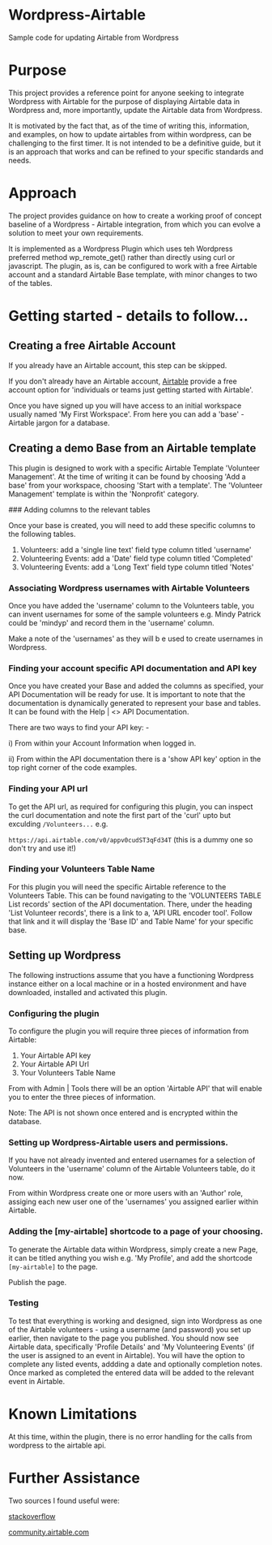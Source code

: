 # Wordpress-Airtable
Sample code for updating Airtable from Wordpress

# Purpose

This project provides a reference point for anyone seeking to integrate Wordpress with Airtable for the purpose of displaying Airtable data in Wordpress and, more importantly, update the Airtable data from Wordpress.

It is motivated by the fact that, as of the time of writing this, information, and examples, on how to update airtables from within wordpress, can be challenging to the first timer. It is not intended to be a definitive guide, but it is an approach that works and can be refined to your specific standards and needs.

# Approach

The project provides guidance on how to create a working proof of concept baseline of a Wordpress - Airtable integration, from which you can evolve a solution to meet your own requirements.

It is implemented as a Wordpress Plugin which uses teh Wordpress preferred method wp_remote_get() rather than directly using curl or javascript. The plugin, as is, can be configured to work with a free Airtable account and a standard Airtable Base template, with minor changes to two of the tables.


# Getting started - details to follow...

## Creating a free Airtable Account

If you already have an Airtable account, this step can be skipped.

If you don't already have an Airtable account, [Airtable](https://airtable.com/pricing) provide a free account option for 'individuals or teams just getting started with Airtable'.

Once you have signed up you will have access to an initial workspace usually named 'My First Workspace'. From here you can add a 'base' - Airtable jargon for a database.


## Creating a demo Base from an Airtable template

This plugin is designed to work with a specific Airtable Template 'Volunteer Management'. At the time of writing it can be found by choosing 'Add a base' from your workspace, choosing 'Start with a template'. The 'Volunteer Management' template is within the 'Nonprofit' category.

### Adding columns to the relevant tables

Once your base is created, you will need to add these specific columns to the following tables.

1) Volunteers: add a 'single line text' field type column titled 'username'
2) Volunteering Events: add a 'Date' field type column titled 'Completed'
3) Volunteering Events: add a 'Long Text' field type column titled 'Notes'

### Associating Wordpress usernames with Airtable Volunteers

Once you have added the 'username' column to the Volunteers table, you can invent usernames for some of the sample volunteers e.g. Mindy Patrick could be 'mindyp' and record them in the 'username' column.

Make a note of the 'usernames' as they will b e used to create usernames in Wordpress.


### Finding your account specific API documentation and API key

Once you have created your Base and added the columns as specified, your API Documentation will be ready for use. It is important to note that the documentation is dynamically generated to represent your base and tables. It can be found with the Help | <> API Documentation.

There are two ways to find your API key: - 

i) From within your Account Information when logged in.

ii) From within the API documentation there is a 'show API key' option in the top right corner of the code examples.

### Finding your API url

To get the API url, as required for configuring this plugin,  you can inspect the curl documentation and note the first part of the 'curl' upto but exculding `/Volunteers...` e.g.

`https://api.airtable.com/v0/appv0cudST3qFd34T` (this is a dummy one so don't try and use it!)

### Finding your Volunteers Table Name

For this plugin you will need the specific Airtable reference to the Volunteers Table. This can be found navigating to the 'VOLUNTEERS TABLE List records' section of the API documentation. There, under the heading 'List Volunteer records', there is a link to a, 'API URL encoder tool'. Follow that link and it will display the 'Base ID' and Table Name' for your specific base.

## Setting up Wordpress

The following instructions assume that you have a functioning Wordpress instance either on a local machine or in a hosted environment and have downloaded, installed and activated this plugin.

### Configuring the plugin

To configure the plugin you will require three pieces of information from Airtable:

1) Your Airtable API key
2) Your Airtable API Url
3) Your Volunteers Table Name

From with Admin | Tools there will be an option 'Airtable API' that will enable you to enter the three pieces of information.

Note: The API is not shown once entered and is encrypted within the database.

### Setting up Wordpress-Airtable users and permissions.

If you have not already invented and entered usernames for a selection of Volunteers in the 'username' column of the Airtable Volunteers table, do it now.

From within Wordpress create one or more users with an 'Author' role, assiging each new user one of the 'usernames' you assigned earlier within Airtable.

### Adding the [my-airtable] shortcode to a page of your choosing.

To generate the Airtable data within Wordpress, simply create a new Page, it can be titled anything you wish e.g. 'My Profile', and add the shortcode `[my-airtable]` to the page.

Publish the page.

### Testing

To test that everything is working and designed, sign into Wordpress as one of the Airtable volunteers - using a username (and password) you set up earlier, then navigate to the page you published. You should now see Airtable data, specifically 'Profile Details' and 'My Volunteering Events' (if the user is assigned to an event in Airtable). You will have the option to complete any listed events, addding a date and optionally completion notes. Once marked as completed the entered data will be added to the relevant event in Airtable. 


# Known Limitations

At this time, within the plugin, there is no error handling for the calls from wordpress to the airtable api.

# Further Assistance

Two sources I found useful were: 

[stackoverflow](https://stackoverflow.com)

[community.airtable.com](https://community.airtable.com)



